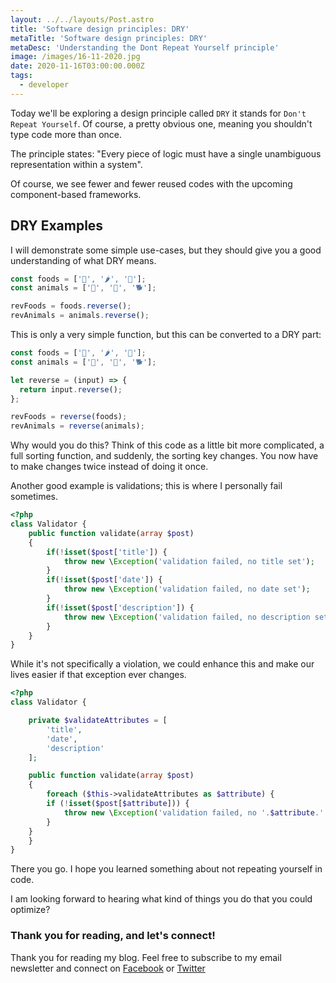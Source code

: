 ```yaml
---
layout: ../../layouts/Post.astro
title: 'Software design principles: DRY'
metaTitle: 'Software design principles: DRY'
metaDesc: 'Understanding the Dont Repeat Yourself principle'
image: /images/16-11-2020.jpg
date: 2020-11-16T03:00:00.000Z
tags:
  - developer
---
```


Today we'll be exploring a design principle called `DRY` it stands for `Don't Repeat Yourself`. Of course, a pretty obvious one, meaning you shouldn't type code more than once.

The principle states: "Every piece of logic must have a single unambiguous representation within a system".

Of course, we see fewer and fewer reused codes with the upcoming component-based frameworks.

## DRY Examples

I will demonstrate some simple use-cases, but they should give you a good understanding of what DRY means.

```js
const foods = ['🧀', '🌶', '🍉'];
const animals = ['🦞', '🐁', '🐕'];

revFoods = foods.reverse();
revAnimals = animals.reverse();
```

This is only a very simple function, but this can be converted to a DRY part:

```js
const foods = ['🧀', '🌶', '🍉'];
const animals = ['🦞', '🐁', '🐕'];

let reverse = (input) => {
  return input.reverse();
};

revFoods = reverse(foods);
revAnimals = reverse(animals);
```

Why would you do this?
Think of this code as a little bit more complicated, a full sorting function, and suddenly, the sorting key changes. You now have to make changes twice instead of doing it once.

Another good example is validations; this is where I personally fail sometimes.

```php
<?php
class Validator {
    public function validate(array $post)
    {
        if(!isset($post['title']) {
            throw new \Exception('validation failed, no title set');
        }
        if(!isset($post['date']) {
            throw new \Exception('validation failed, no date set');
        }
        if(!isset($post['description']) {
            throw new \Exception('validation failed, no description set');
        }
    }
}
```

While it's not specifically a violation, we could enhance this and make our lives easier if that exception ever changes.

```php
<?php
class Validator {

    private $validateAttributes = [
        'title',
        'date',
        'description'
    ];

    public function validate(array $post)
    {
        foreach ($this->validateAttributes as $attribute) {
        if (!isset($post[$attribute])) {
            throw new \Exception('validation failed, no '.$attribute.' set');
        }
    }
    }
}
```

There you go. I hope you learned something about not repeating yourself in code.

I am looking forward to hearing what kind of things you do that you could optimize?

### Thank you for reading, and let's connect!

Thank you for reading my blog. Feel free to subscribe to my email newsletter and connect on [Facebook](https://www.facebook.com/DailyDevTipsBlog) or [Twitter](https://twitter.com/DailyDevTips1)

